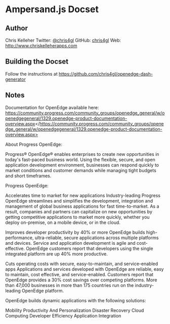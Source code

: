 Ampersand.js Docset
===================

## Author

Chris Kelleher 
Twitter: [@chris4gl](https://twitter.com/chris4gl) 
GitHub: [chris4gl](https://github.com/chris4gl)
Web: <http://www.chriskelleherapps.com>


## Building the Docset

Follow the instructions at <https://github.com/chris4gl/openedge-dash-generator>


## Notes

Documentation for OpenEdge available here:
<https://community.progress.com/community_groups/openedge_general/w/openedgegeneral/1329.openedge-product-documentation-overview.aspx></https://community.progress.com/community_groups/openedge_general/w/openedgegeneral/1329.openedge-product-documentation-overview.aspx>

About Progress OpenEdge:

Progress® OpenEdge® enables enterprises to create new opportunities in today's fast-paced business world. Using the flexible, secure, and open application development environment, businesses can respond quickly to market conditions and customer demands while managing tight budgets and short timeframes.

Progress OpenEdge:

Accelerates time to market for new applications
Industry-leading Progress OpenEdge streamlines and simplifies the development, integration and management of global business applications for fast time-to-market. As a result, companies and partners can capitalize on new opportunities by getting competitive applications to market more quickly, whether you deploy on-premise, on a mobile device, or in the cloud.

Improves developer productivity by 40% or more
OpenEdge builds high-performance, ultra-reliable, secure applications across multiple platforms and devices. Service and application development is agile and cost-effective. OpenEdge customers report that developers using the single integrated platform are up 40% more productive.

Cuts operating costs with secure, easy-to-maintain, and service-enabled apps
Applications and services developed with OpenEdge are reliable, easy to maintain, cost effective, and service-enabled. Customers report that OpenEdge provides a 30% cost savings over competing platforms. More than 47,000 businesses in more than 175 countries run on the industry-leading OpenEdge platform.

OpenEdge builds dynamic applications with the following solutions:

Mobility
Productivity And Personalization
Disaster Recovery
Cloud Computing
Developer Efficiency
Application Integration

